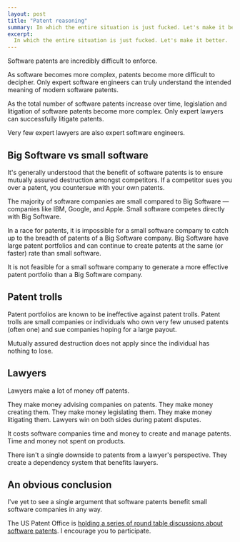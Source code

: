 ```yaml
---
layout: post
title: "Patent reasoning"
summary: In which the entire situation is just fucked. Let's make it better.
excerpt:
  In which the entire situation is just fucked. Let's make it better.
---
```


Software patents are incredibly difficult to enforce.

As software becomes more complex, patents become more difficult to decipher. Only expert software engineers can truly understand the intended meaning of modern software patents.

As the total number of software patents increase over time, legislation and litigation of software patents become more complex. Only expert lawyers can successfully litigate patents.

Very few expert lawyers are also expert software engineers.

## Big Software vs small software

It's generally understood that the benefit of software patents is to ensure mutually assured destruction amongst competitors. If a competitor sues you over a patent, you countersue with your own patents.

The majority of software companies are small compared to Big Software — companies like IBM, Google, and Apple. Small software competes directly with Big Software.

In a race for patents, it is impossible for a small software company to catch up to the breadth of patents of a Big Software company. Big Software have large patent portfolios and can continue to create patents at the same (or faster) rate than small software.

It is not feasible for a small software company to generate a more effective patent portfolio than a Big Software company.

## Patent trolls

Patent portfolios are known to be ineffective against patent trolls. Patent trolls are small companies or individuals who own very few unused patents (often one) and sue companies hoping for a large payout.

Mutually assured destruction does not apply since the individual has nothing to lose.

## Lawyers

Lawyers make a lot of money off patents.

They make money advising companies on patents. They make money creating them. They make money legislating them. They make money litigating them. Lawyers win on both sides during patent disputes.

It costs software companies time and money to create and manage patents. Time and money not spent on products.

There isn't a single downside to patents from a lawyer's perspective. They create a dependency system that benefits lawyers.

## An obvious conclusion

I've yet to see a single argument that software patents benefit small software companies in any way.

The US Patent Office is [holding a series of round table discussions about software patents](http://www.groklaw.net/article.php?story=20130104012214868). I encourage you to participate.